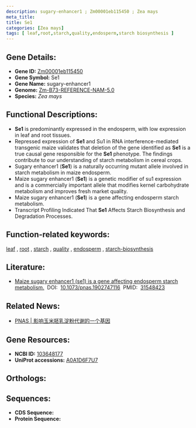 ```yaml
---
description: sugary-enhancer1 ; Zm00001eb115450 ; Zea mays
meta_title:
title: Se1
categories: [Zea mays]
tags: [ leaf,root,starch,quality,endosperm,starch biosynthesis ]
---
```


## Gene Details:
- **Gene ID:**	[Zm00001eb115450](https://www.maizegdb.org/gene_center/gene/Zm00001eb115450)
- **Gene Symbol:** Se1
- **Gene Name:** sugary-enhancer1
- **Genome:** [Zm-B73-REFERENCE-NAM-5.0](https://www.maizegdb.org/genome/assembly/Zm-B73-REFERENCE-NAM-5.0)
- **Species:** *Zea mays*

## Functional Descriptions:
   - **Se1** is predominantly expressed in the endosperm, with low expression in leaf and root tissues.
   - Repressed expression of **Se1** and Su1 in RNA interference-mediated transgenic maize validates that deletion of the gene identified as **Se1** is a true causal gene responsible for the **Se1** phenotype. The findings contribute to our understanding of starch metabolism in cereal crops.
   - Sugary enhancer1 (**Se1**) is a naturally occurring mutant allele involved in starch metabolism in maize endosperm. 
   - Maize sugary enhancer1 (**Se1**) is a genetic modifier of su1 expression and is a commercially important allele that modifies kernel carbohydrate metabolism and improves fresh market quality.
   - Maize sugary enhancer1 (**Se1**) is a gene affecting endosperm starch metabolism.
   - Transcript Profiling Indicated That **Se1** Affects Starch Biosynthesis and Degradation Processes.

## Function-related keywords:
[leaf](/tags/leaf/)&nbsp;,&nbsp;[root](/tags/root/)&nbsp;,&nbsp;[starch](/tags/starch/)&nbsp;,&nbsp;[quality](/tags/quality/)&nbsp;,&nbsp;[endosperm](/tags/endosperm/)&nbsp;,&nbsp;[starch-biosynthesis](/tags/starch-biosynthesis/)

## Literature:
   - [Maize sugary enhancer1 (se1) is a gene affecting endosperm starch metabolism.]( https://www.pnas.org/doi/full/10.1073/pnas.1902747116)&nbsp;&nbsp;DOI:&nbsp;&nbsp;[10.1073/pnas.1902747116](https://www.pnas.org/doi/full/10.1073/pnas.1902747116)&nbsp;&nbsp;PMID:&nbsp;&nbsp;[31548423](https://pubmed.ncbi.nlm.nih.gov/31548423/)

## Related News:
   - [PNAS | 影响玉米胚乳淀粉代谢的一个基因](https://mp.weixin.qq.com/s?__biz=MzU3ODY3MDM0NA==&mid=2247492594&idx=2&sn=8f7cd2266424d24ea3795457fcd4f86d&chksm=fd737995ca04f0837103e6c5e4442fdf5b89fe97f160fedc880763769b52c824415e3d510ed4&scene=27#wechat_redirect)

## Gene Resources:
- **NCBI ID:**  [103648177](https://www.ncbi.nlm.nih.gov/gene/?term=103648177)
- **UniProt accessions:** [A0A1D6F7U7](https://www.uniprot.org/uniprotkb/A0A1D6F7U7/entry)

## Orthologs:

## Sequences:
- **CDS Sequence:**
- **Protein Sequence:**
